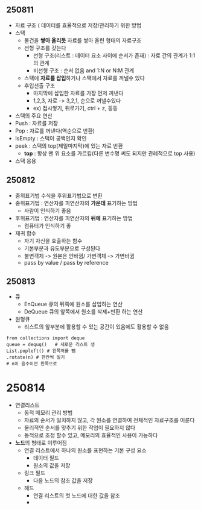 ## 250811
- 자료 구조 ( 데이터를 효율적으로 저장/관리하기 위한 방법
- 스택
  - 물건을 **쌓아 올리듯** 자료를 쌓아 올린 형태의 자료구조
  - 선형 구조를 갖는다
    - 선형 구조(리스트 : 데이터 요소 사이에 순서가 존재) : 자료 간의 관계가 1:1의 관계
    - 비선형 구조 : 순서 없음 and 1:N or N:M 관계
  - 스택에 **자료를 삽입**하거나 스택에서 자료를 꺼낼수 있다
  - 후입선출 구조
    - 마지막에 삽입한 자료를 가장 먼저 꺼낸다
    - 1,2,3, 자료 -> 3,2,1, 순으로 꺼낼수있다
    - ex) 접시쌓기, 뒤로가기, ctrl + z, 등등
- 스택의 주요 연산
- Push : 자료를 저장
- Pop : 자료를 꺼낸다(역순으로 반환)
- IsEmpty : 스택이 공백인지 확인
- peek : 스택의 top(제일마지막)에 있는 자료 반환
  - **top** : 항상 맨 위 요소를 가르킴(다른 변수명 써도 되지만 관례적으로 top 사용)
- 스택 응용

## 250812
- 중위표기법 수식을 후위표기법으로 변환
- 중위표기법 : 연산자를 피연산자의 **가운데** 표기하는 방법
  - 사람이 인식하기 좋음
- 후위표기법 : 연산자를 피연산자의 **뒤에** 표기하는 방법
  - 컴퓨터가 인식하기 좋
- 재귀 함수
  - 자기 자신을 호출하는 함수
  - 기본부분과 유도부분으로 구성된다
  - 불변객체 -> 원본은 안바뀜/ 가변객체 -> 가변바귐
  - pass by value / pass by reference
## 250813
- 큐
  - EnQueue 큐의 뒤쪽에 원소를 삽입하는 연산
  - DeQueue 큐의 앞쪽에서 원소를 삭제+반환 하는 연산
- 원형큐
  - 리스트의 앞부분에 활용할 수 있는 공간이 있음에도 활용할 수 없음
```
from collections import deque
queue = dequq()   # 새로운 리스트 생
List.popleft() # 왼쪽꺼를 뺌
.rotate(n) # 한칸씩 밀기 
# n이 음수이면 왼쪽으로
```

# 250814
- 연결리스트
  - 동적 메모리 관리 방법
  - 자료의 순서가 일치하지 않고, 각 원소를 연결하여 전체적인 자료구조를 이룬다
  - 물리적인 순서를 맞추기 위한 작업이 필요하지 않다
  - 동적으로 조정 할수 있고, 메모리의 효율적인 사용이 가능하다
- **노드**의 형태로 이루어짐
  - 연결 리스트에서 하나의 원소를 표현하는 기본 구성 요소
    - 데이터 필드
    - 원소의 값을 저장
  - 링크 필드
    - 다음 노드의 참조 값을 저장
  - 헤드
    - 연결 리스트의 첫 노드에 대한 값을 참조
    - 

